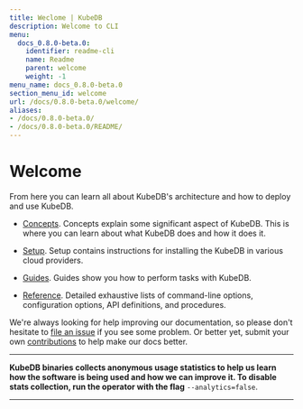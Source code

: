 ```yaml
---
title: Weclome | KubeDB
description: Welcome to CLI
menu:
  docs_0.8.0-beta.0:
    identifier: readme-cli
    name: Readme
    parent: welcome
    weight: -1
menu_name: docs_0.8.0-beta.0
section_menu_id: welcome
url: /docs/0.8.0-beta.0/welcome/
aliases:
- /docs/0.8.0-beta.0/
- /docs/0.8.0-beta.0/README/
---
```


# Welcome

From here you can learn all about KubeDB's architecture and how to deploy and use KubeDB.

- [Concepts](/docs/0.8.0-beta.0/concepts/). Concepts explain some significant aspect of KubeDB. This is where you can learn about what KubeDB does and how it does it.

- [Setup](/docs/0.8.0-beta.0/setup/). Setup contains instructions for installing the KubeDB in various cloud providers.

- [Guides](/docs/0.8.0-beta.0/guides/). Guides show you how to perform tasks with KubeDB.

- [Reference](/docs/0.8.0-beta.0/reference/). Detailed exhaustive lists of command-line options, configuration options, API definitions, and procedures.

We're always looking for help improving our documentation, so please don't hesitate to [file an issue](https://github.com/kubedb/project/issues/new) if you see some problem. Or better yet, submit your own [contributions](/docs/0.8.0-beta.0/CONTRIBUTING) to help make our docs better.

---

**KubeDB binaries collects anonymous usage statistics to help us learn how the software is being used and how we can improve it. To disable stats collection, run the operator with the flag** `--analytics=false`.

---
